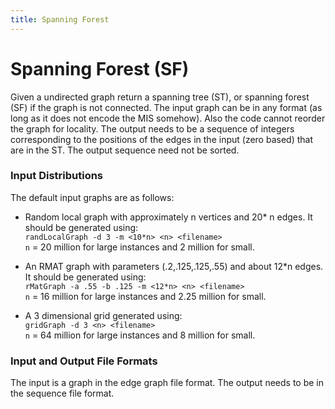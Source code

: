 ```yaml
---
title: Spanning Forest
---
```


# Spanning Forest (SF)

Given a undirected graph return a spanning tree (ST), or spanning
forest (SF) if the graph is not connected.
The input graph can be in any format (as long as it does not
encode the MIS somehow).  Also the code cannot reorder the graph for
locality.  The output needs to be a sequence of integers corresponding
to the positions of the edges in the input (zero based) that are in
the ST.   The output sequence need not be sorted.

###  Input Distributions

The default input graphs are as follows:

- Random local graph with approximately n vertices and 20* n
edges.   It should be generated using:  
`randLocalGraph -d 3 -m <10*n> <n> <filename>`  
`n` = 20 million for large instances and 2 million for small.

- An RMAT graph with parameters (.2,.125,.125,.55) and about 12*n edges.
It should be generated using:  
`rMatGraph -a .55 -b .125 -m <12*n> <n> <filename>`  
`n` = 16 million for large instances and 2.25 million for small.

- A 3 dimensional grid generated using:  
`gridGraph -d 3 <n> <filename>`  
`n` = 64 million for large instances and 8 million for small.

### Input and Output File Formats

The input is a graph in the edge graph file format.  The output needs
to be in the sequence file format.
